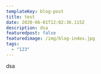 ```yaml
---
templateKey: blog-post
title: test
date: 2020-06-01T12:02:36.115Z
description: dsa
featuredpost: false
featuredimage: /img/blog-index.jpg
tags:
  - "123"
---
```

dsa